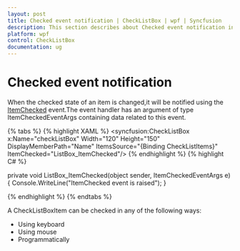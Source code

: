 ```yaml
---
layout: post
title: Checked event notification | CheckListBox | wpf | Syncfusion
description: This section describes about Checked event notification in CheckListBox control and how event event could be handled using ItemCheckedEventArgs.
platform: wpf
control: CheckListBox
documentation: ug
---
```


# Checked event notification

When the checked state of an item is changed,it will be notified using the [ItemChecked](https://docs.microsoft.com/en-us/dotnet/api/system.windows.forms.checkedlistbox.itemcheck?view=netframework-4.8) event.The event handler has an argument of type ItemCheckedEventArgs containing data related to this event.

{% tabs %}
{% highlight XAML %}
<syncfusion:CheckListBox x:Name="checkListBox" Width="120" Height="150" DisplayMemberPath="Name" ItemsSource="{Binding CheckListItems}" ItemChecked="ListBox_ItemChecked"/>
{% endhighlight %}
{% highlight C# %}

private void ListBox_ItemChecked(object sender, ItemCheckedEventArgs e)
{
   Console.WriteLine("ItemChecked event is raised");
}

{% endhighlight %}
{% endtabs %}

A CheckListBoxItem can be checked in any of the following ways:

* Using keyboard
* Using mouse
* Programmatically